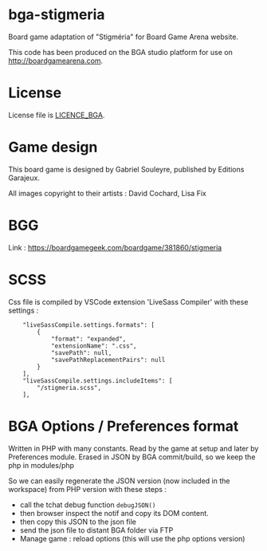 # bga-stigmeria
Board game adaptation of "Stigméria" for Board Game Arena website.

This code has been produced on the BGA studio platform for use on http://boardgamearena.com.

# License
License file is [LICENCE_BGA](/LICENCE_BGA).

# Game design
This board game is designed by Gabriel Souleyre, published by Editions Garajeux.

All images copyright to their artists : 
David Cochard,
Lisa Fix

# BGG
Link : https://boardgamegeek.com/boardgame/381860/stigmeria

# SCSS

Css file is compiled by VSCode extension 'LiveSass Compiler' with these settings :
```
    "liveSassCompile.settings.formats": [
        {
            "format": "expanded",
            "extensionName": ".css",
            "savePath": null,
            "savePathReplacementPairs": null
        }
    ],  
    "liveSassCompile.settings.includeItems": [
        "/stigmeria.scss",
    ],
```

# BGA Options / Preferences format

Written in PHP with many constants.
Read by the game at setup and later by Preferences module.
Erased in JSON by BGA commit/build, so we keep the php in modules/php

So we can easily regenerate the JSON version (now included in the workspace) from PHP version with these steps :

- call the tchat debug function `debugJSON()`
- then browser inspect the notif and copy its DOM content. 
- then copy this JSON to the json file 
- send the json file to distant BGA folder via FTP
- Manage game : reload options (this will use the php options version)

